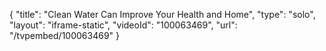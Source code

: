 {
    "title": "Clean Water Can Improve Your Health and Home",
    "type": "solo",
    "layout": "iframe-static",
    "videoId": "100063469",
    "url": "\/tvpembed\/100063469"
}